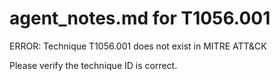 # agent_notes.md for T1056.001

ERROR: Technique T1056.001 does not exist in MITRE ATT&CK

Please verify the technique ID is correct.